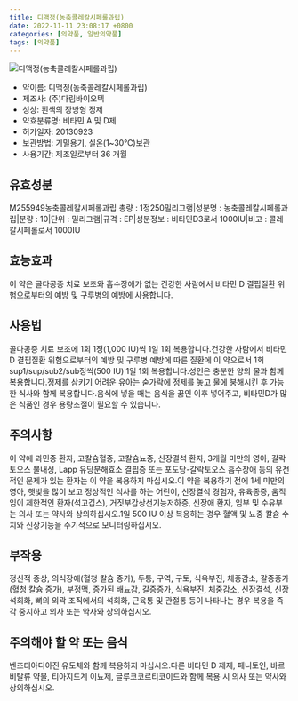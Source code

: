 ```yaml
---
title: 디맥정(농축콜레칼시페롤과립)
date: 2022-11-11 23:08:17 +0800
categories: [의약품, 일반의약품]
tags: [의약품]
---
```

![디맥정(농축콜레칼시페롤과립)](https://nedrug.mfds.go.kr/pbp/cmn/itemImageDownload/147426782731800125)

- 약이름: 디맥정(농축콜레칼시페롤과립)
- 제조사: (주)다림바이오텍
- 성상: 흰색의 장방형 정제
- 약효분류명: 비타민 A 및 D제
- 허가일자: 20130923
- 보관방법: 기밀용기, 실온(1~30℃)보관
- 사용기간: 제조일로부터 36 개월
## 유효성분
M255949농축콜레칼시페롤과립
총량 : 1정250밀리그램|성분명 : 농축콜레칼시페롤과립|분량 : 10|단위 : 밀리그램|규격 : EP|성분정보 : 비타민D3로서 1000IU|비고 : 콜레칼시페롤로서 1000IU
## 효능효과
이 약은 골다공증 치료 보조와 흡수장애가 없는 건강한 사람에서 비타민 D 결핍질환 위험으로부터의 예방 및 구루병의 예방에 사용합니다.
## 사용법
골다공증 치료 보조에 1회 1정(1,000 IU)씩 1일 1회 복용합니다.건강한 사람에서 비타민 D 결핍질환 위험으로부터의 예방 및 구루병 예방에 따른 질환에 이 약으로서 1회 sup1/sup/sub2/sub정씩(500 IU) 1일 1회 복용합니다.성인은 충분한 양의 물과 함께 복용합니다.정제를 삼키기 어려운 유아는 숟가락에 정제를 놓고 물에 붕해시킨 후 가능한 식사와 함께 복용합니다.음식에 넣을 때는 음식을 끓인 이후 넣어주고, 비타민D가 많은 식품인 경우 용량조절이 필요할 수 있습니다.
## 주의사항
이 약에 과민증 환자, 고칼슘혈증, 고칼슘뇨증, 신장결석 환자, 3개월 미만의 영아, 갈락토오스 불내성, Lapp 유당분해효소 결핍증 또는 포도당-갈락토오스 흡수장애 등의 유전적인 문제가 있는 환자는 이 약을 복용하지 마십시오.이 약을 복용하기 전에 1세 미만의 영아, 햇빛을 많이 보고 정상적인 식사를 하는 어린이, 신장결석 경험자, 유육종증, 움직임이 제한적인 환자(석고깁스), 거짓부갑상선기능저하증, 신장애 환자, 임부 및 수유부는 의사 또는 약사와 상의하십시오.1일 500 IU 이상 복용하는 경우 혈액 및 뇨중 칼슘 수치와 신장기능을 주기적으로 모니터링하십시오.
## 부작용
정신적 증상, 의식장애(혈청 칼슘 증가), 두통, 구역, 구토, 식욕부진, 체중감소, 갈증증가(혈청 칼슘 증가), 부정맥, 증가된 배뇨감, 갈증증가, 식욕부진, 체중감소, 신장결석, 신장석회화, 뼈의 외곽 조직에서의 석회화, 근육통 및 관절통 등이 나타나는 경우 복용을 즉각 중지하고 의사 또는 약사와 상의하십시오.
## 주의해야 할 약 또는 음식
벤조티아디아진 유도체와 함께 복용하지 마십시오.다른 비타민 D 제제, 페니토인, 바르비탈류 약물, 티아지드계 이뇨제, 글루코코르티코이드와 함께 복용 시 의사 또는 약사와 상의하십시오.
